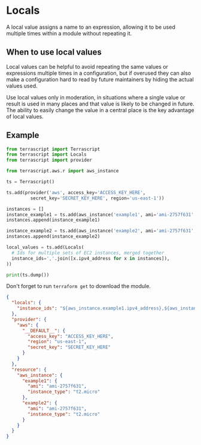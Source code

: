# Locals

A local value assigns a name to an expression, allowing it to be used multiple times within a module without repeating it.

## When to use local values

Local values can be helpful to avoid repeating the same values or expressions multiple times in a configuration, but if overused they can also make a configuration hard to read by future maintainers by hiding the actual values used.

Use local values only in moderation, in situations where a single value or result is used in many places and that value is likely to be changed in future. The ability to easily change the value in a central place is the key advantage of local values.

## Example

```python
from terrascript import Terrascript
from terrascript import Locals
from terrascript import provider

from terrascript.aws.r import aws_instance

ts = Terrascript()

ts.add(provider('aws', access_key='ACCESS_KEY_HERE', 
         secret_key='SECRET_KEY_HERE', region='us-east-1'))

instances = []
instance_example1 = ts.add(aws_instance('example1', ami='ami-2757f631', instance_type='t2.micro'))
instances.append(instance_example1)

instance_example2 = ts.add(aws_instance('example2', ami='ami-2757f631', instance_type='t2.micro'))
instances.append(instance_example2)

local_values = ts.add(Locals(
  # Ids for multiple sets of EC2 instances, merged together
  instance_ids=','.join([x.ipv4_address for x in instances]),
))

print(ts.dump())
```

Don't forget to run `terraform get` to download the module.

```json
{
  "locals": {
    "instance_ids": "${aws_instance.example1.ipv4_address},${aws_instance.example2.ipv4_address}"
  },
  "provider": {
    "aws": {
      "__DEFAULT__": {
        "access_key": "ACCESS_KEY_HERE",
        "region": "us-east-1",
        "secret_key": "SECRET_KEY_HERE"
      }
    }
  },
  "resource": {
    "aws_instance": {
      "example1": {
        "ami": "ami-2757f631",
        "instance_type": "t2.micro"
      },
      "example2": {
        "ami": "ami-2757f631",
        "instance_type": "t2.micro"
      }
    }
  }
}
```